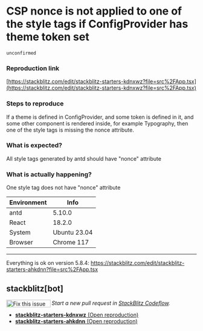 # CSP nonce is not applied to one of the style tags if ConfigProvider has theme token set

`unconfirmed`

### Reproduction link

[https://stackblitz.com/edit/stackblitz-starters-kdnxwz?file=src%2FApp.tsx](https://stackblitz.com/edit/stackblitz-starters-kdnxwz?file=src%2FApp.tsx)

### Steps to reproduce

If a theme is defined in ConfigProvider, and some token is defined in it, and some other component is rendered inside, for example Typography, then one of the style tags is missing the nonce attribute.

### What is expected?

All style tags generated by antd should have "nonce" attribute

### What is actually happening?

One style tag does not have "nonce" attribute

| Environment | Info         |
| ----------- | ------------ |
| antd        | 5.10.0       |
| React       | 18.2.0       |
| System      | Ubuntu 23.04 |
| Browser     | Chrome 117   |

---

Everything is ok on version 5.8.4: https://stackblitz.com/edit/stackblitz-starters-ahkdnn?file=src%2FApp.tsx

<!-- generated by ant-design-issue-helper. DO NOT REMOVE -->

## stackblitz[bot]

<a href='https://stackblitz.com/~/github.com/ant-design/ant-design/issues/45326?repros=stackblitz-starters-kdnxwz,stackblitz-starters-ahkdnn'><img src='https://developer.stackblitz.com/img/fix_this_issue_small.svg' alt='Fix this issue in StackBlitz Codeflow' align='left' width='117' height='20'></a> _Start a new pull request in [StackBlitz Codeflow](https://stackblitz.com/~/github.com/ant-design/ant-design/issues/45326?repros=stackblitz-starters-kdnxwz,stackblitz-starters-ahkdnn)._

- [**stackblitz-starters-kdnxwz** (Open reproduction)](https://stackblitz.com/edit/stackblitz-starters-kdnxwz?issueRepo=ant-design/ant-design&issueNumber=45326)
- [**stackblitz-starters-ahkdnn** (Open reproduction)](https://stackblitz.com/edit/stackblitz-starters-ahkdnn?issueRepo=ant-design/ant-design&issueNumber=45326)
